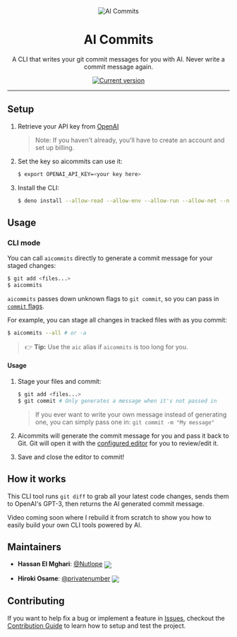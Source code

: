 <div align="center">
  <div>
    <img src=".github/screenshot.png" alt="AI Commits"/>
    <h1 align="center">AI Commits</h1>
  </div>
	<p>A CLI that writes your git commit messages for you with AI. Never write a commit message again.</p>
	<a href="https://www.npmjs.com/package/aicommits"><img src="https://img.shields.io/npm/v/aicommits" alt="Current version"></a>
</div>

---

## Setup

1. Retrieve your API key from
   [OpenAI](https://platform.openai.com/account/api-keys)

   > Note: If you haven't already, you'll have to create an account and set up
   > billing.

2. Set the key so aicommits can use it:

   ```sh
   $ export OPENAI_API_KEY=<your key here>
   ```

3. Install the CLI:

   ```sh
   $ deno install --allow-read --allow-env --allow-run --allow-net --name aicommits https://raw.githubusercontent.com/kaiiy/aicommits/develop/src/cli.ts
   ```

## Usage

### CLI mode

You can call `aicommits` directly to generate a commit message for your staged
changes:

```sh
$ git add <files...>
$ aicommits
```

`aicommits` passes down unknown flags to `git commit`, so you can pass in
[`commit` flags](https://git-scm.com/docs/git-commit).

For example, you can stage all changes in tracked files with as you commit:

```sh
$ aicommits --all # or -a
```

> 👉 **Tip:** Use the `aic` alias if `aicommits` is too long for you.

#### Usage

1. Stage your files and commit:

   ```sh
   $ git add <files...>
   $ git commit # Only generates a message when it's not passed in
   ```

   > If you ever want to write your own message instead of generating one, you
   > can simply pass one in: `git commit -m "My message"`

2. Aicommits will generate the commit message for you and pass it back to Git.
   Git will open it with the
   [configured editor](https://docs.github.com/en/get-started/getting-started-with-git/associating-text-editors-with-git)
   for you to review/edit it.

3. Save and close the editor to commit!

## How it works

This CLI tool runs `git diff` to grab all your latest code changes, sends them
to OpenAI's GPT-3, then returns the AI generated commit message.

Video coming soon where I rebuild it from scratch to show you how to easily
build your own CLI tools powered by AI.

## Maintainers

- **Hassan El Mghari**: [@Nutlope](https://github.com/Nutlope)
  [<img src="https://img.shields.io/twitter/follow/nutlope?style=flat&label=nutlope&logo=twitter&color=0bf&logoColor=fff" align="center">](https://twitter.com/nutlope)

- **Hiroki Osame**: [@privatenumber](https://github.com/privatenumber)
  [<img src="https://img.shields.io/twitter/follow/privatenumbr?style=flat&label=privatenumbr&logo=twitter&color=0bf&logoColor=fff" align="center">](https://twitter.com/privatenumbr)

## Contributing

If you want to help fix a bug or implement a feature in
[Issues](https://github.com/Nutlope/aicommits/issues), checkout the
[Contribution Guide](CONTRIBUTING.md) to learn how to setup and test the
project.
